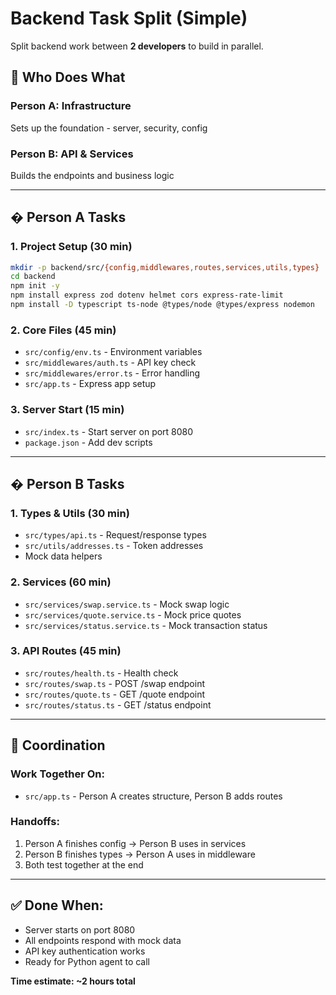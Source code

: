 # Backend Task Split (Simple)

Split backend work between **2 developers** to build in parallel.

## 👥 Who Does What

### **Person A: Infrastructure**

Sets up the foundation - server, security, config

### **Person B: API & Services**

Builds the endpoints and business logic

---

## �️ Person A Tasks

### 1. Project Setup (30 min)

```bash
mkdir -p backend/src/{config,middlewares,routes,services,utils,types}
cd backend
npm init -y
npm install express zod dotenv helmet cors express-rate-limit
npm install -D typescript ts-node @types/node @types/express nodemon
```

### 2. Core Files (45 min)

- `src/config/env.ts` - Environment variables
- `src/middlewares/auth.ts` - API key check
- `src/middlewares/error.ts` - Error handling
- `src/app.ts` - Express app setup

### 3. Server Start (15 min)

- `src/index.ts` - Start server on port 8080
- `package.json` - Add dev scripts

---

## � Person B Tasks

### 1. Types & Utils (30 min)

- `src/types/api.ts` - Request/response types
- `src/utils/addresses.ts` - Token addresses
- Mock data helpers

### 2. Services (60 min)

- `src/services/swap.service.ts` - Mock swap logic
- `src/services/quote.service.ts` - Mock price quotes
- `src/services/status.service.ts` - Mock transaction status

### 3. API Routes (45 min)

- `src/routes/health.ts` - Health check
- `src/routes/swap.ts` - POST /swap endpoint
- `src/routes/quote.ts` - GET /quote endpoint
- `src/routes/status.ts` - GET /status endpoint

---

## 🤝 Coordination

### Work Together On:

- `src/app.ts` - Person A creates structure, Person B adds routes

### Handoffs:

1. Person A finishes config → Person B uses in services
2. Person B finishes types → Person A uses in middleware
3. Both test together at the end

---

## ✅ Done When:

- Server starts on port 8080
- All endpoints respond with mock data
- API key authentication works
- Ready for Python agent to call

**Time estimate: ~2 hours total**
